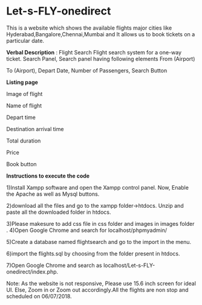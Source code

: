 # Let-s-FLY-onedirect
This is a website which shows the available flights major cities like Hyderabad,Bangalore,Chennai,Mumbai and It allows us to book tickets on a particular date.

**Verbal Description** :
Flight Search
Flight search system for a one-way ticket. 
Search Panel,
Search panel having following elements
From (Airport)

To (Airport),
Depart Date,
Number of Passengers,
Search Button

**Listing page**

Image of flight

Name of flight

Depart time

Destination arrival time

Total duration

Price

Book button

**Instructions to execute the code**

1)Install Xampp software and open the Xampp control panel. Now, Enable the Apache as well as Mysql buttons.

2)download all the files and go to the xampp folder->htdocs. Unzip and paste all the downloaded folder in htdocs.

3)Please makesure to add css file in css folder and images in images folder
.
4)Open Google Chrome and search for localhost/phpmyadmin/

5)Create a database named  flightsearch and go to the import in the menu.

6)import the flights.sql by choosing from the folder present in htdocs.

7)Open Google Chrome and search as localhost/Let-s-FLY-onedirect/index.php.


Note: As the website is not responsive, Please use 15.6 inch screen for ideal UI. Else, Zoom in or Zoom out accordingly.All the flights are non stop and scheduled on 06/07/2018.

